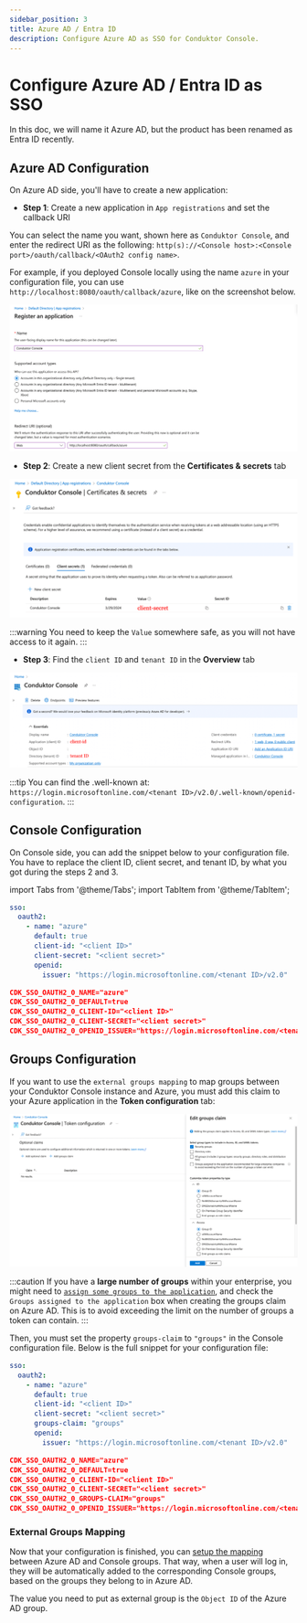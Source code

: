 ```yaml
---
sidebar_position: 3
title: Azure AD / Entra ID
description: Configure Azure AD as SSO for Conduktor Console.
---
```


# Configure Azure AD / Entra ID as SSO

In this doc, we will name it Azure AD, but the product has been renamed as Entra ID recently.

## Azure AD Configuration

On Azure AD side, you'll have to create a new application:

- **Step 1**: Create a new application in `App registrations` and set the callback URI

You can select the name you want, shown here as `Conduktor Console`, and enter the redirect URI as the following: `http(s)://<Console host>:<Console port>/oauth/callback/<OAuth2 config name>`. 

For example, if you deployed Console locally using the name `azure` in your configuration file, you can use `http://localhost:8080/oauth/callback/azure`, like on the screenshot below.

![](../../assets/azure-new-app.png)

- **Step 2**: Create a new client secret from the **Certificates & secrets** tab

![](../../assets/azure-client-secret.png)

:::warning
You need to keep the `Value` somewhere safe, as you will not have access to it again.
:::

- **Step 3**: Find the `client ID` and `tenant ID` in the **Overview** tab

![](../../assets/azure-client-id.png)

:::tip
You can find the .well-known at: `https://login.microsoftonline.com/<tenant ID>/v2.0/.well-known/openid-configuration`.
:::

## Console Configuration

On Console side, you can add the snippet below to your configuration file. You have to replace the client ID, client secret, and tenant ID, by what you got during the steps 2 and 3.

import Tabs from '@theme/Tabs'; import TabItem from '@theme/TabItem';

<Tabs>
<TabItem value="YAML  File" label="YAML File">

```yaml title="platform-config.yaml"
sso:
  oauth2:
    - name: "azure"
      default: true
      client-id: "<client ID>"
      client-secret: "<client secret>"
      openid:
        issuer: "https://login.microsoftonline.com/<tenant ID>/v2.0"
```

</TabItem>
<TabItem value="Environment Variables" label="Environment Variables">

```json title=".env"
CDK_SSO_OAUTH2_0_NAME="azure"
CDK_SSO_OAUTH2_0_DEFAULT=true
CDK_SSO_OAUTH2_0_CLIENT-ID="<client ID>"
CDK_SSO_OAUTH2_0_CLIENT-SECRET="<client secret>"
CDK_SSO_OAUTH2_0_OPENID_ISSUER="https://login.microsoftonline.com/<tenant ID>/v2.0"
```

</TabItem>
</Tabs>

## Groups Configuration

If you want to use the `external groups mapping` to map groups between your Conduktor Console instance and Azure, you must add this claim to your Azure application in the **Token configuration** tab:

![](../../assets/azure-add-groups-claim.png)

:::caution
If you have a **large number of groups** within your enterprise, you might need to [`assign some groups to the application`](https://learn.microsoft.com/en-us/azure/active-directory/manage-apps/assign-user-or-group-access-portal?pivots=portal#assign-users-and-groups-to-an-application), and check the `Groups assigned to the application` box when creating the groups claim on Azure AD. This is to avoid exceeding the limit on the number of groups a token can contain.
:::

Then, you must set the property `groups-claim` to `"groups"` in the Console configuration file. Below is the full snippet for your configuration file:

<Tabs>
<TabItem value="YAML  File" label="YAML File">

```yaml title="platform-config.yaml"
sso:
  oauth2:
    - name: "azure"
      default: true
      client-id: "<client ID>"
      client-secret: "<client secret>"
      groups-claim: "groups"
      openid:
        issuer: "https://login.microsoftonline.com/<tenant ID>/v2.0"
```

</TabItem>
<TabItem value="Environment Variables" label="Environment Variables">

```json title=".env"
CDK_SSO_OAUTH2_0_NAME="azure"
CDK_SSO_OAUTH2_0_DEFAULT=true
CDK_SSO_OAUTH2_0_CLIENT-ID="<client ID>"
CDK_SSO_OAUTH2_0_CLIENT-SECRET="<client secret>"
CDK_SSO_OAUTH2_0_GROUPS-CLAIM="groups"
CDK_SSO_OAUTH2_0_OPENID_ISSUER="https://login.microsoftonline.com/<tenant ID>/v2.0"
```

</TabItem>
</Tabs>

### External Groups Mapping

Now that your configuration is finished, you can [setup the mapping](/platform/configuration/user-authentication/external-group-sync/#create-an-external-group-mapping) between Azure AD and Console groups. That way, when a user will log in, they will be automatically added to the corresponding Console groups, based on the groups they belong to in Azure AD.

The value you need to put as external group is the `Object ID` of the Azure AD group.
